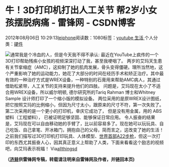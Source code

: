 
# 牛！3D打印机打出人工关节 帮2岁小女孩摆脱病痛 - 雷锋网 - CSDN博客


2012年08月06日 10:29:13[leiphone](https://me.csdn.net/leiphone)阅读数：1080标签：[youtube																](https://so.csdn.net/so/search/s.do?q=youtube&t=blog)[生活																](https://so.csdn.net/so/search/s.do?q=生活&t=blog)[
							](https://so.csdn.net/so/search/s.do?q=youtube&t=blog)个人分类：[硬件																](https://blog.csdn.net/leiphone/article/category/877730)


![](http://www.leiphone.com/wp-content/uploads/2012/08/3Darm-150x150.jpg)通常我是个冷血的人，但是今天我不得不承认:
 最近在YouTube上疯传的一个3D打印帮助残疾小女孩的视频深深打动了我，甚至我哽咽了。
两岁的艾玛天生患有关节挛缩症（AMC），这抑制了她的肌肉发展，骨头变得僵硬。理所当然地，这个严重影响了她的运动能力，她花了大部分的时间在经历手术和矫正治疗。其中最有效的一种治疗方式是WREX设备，一种特别的石膏用来帮助AMC病人，其通过借助松紧带，人工关节的支持来提升他们的四肢。
问题是，艾玛现在太小了不适合用WREX设备，所以威尔明顿, 德尔研究所的Tariq Rahman 博士和Whitney Sample 设计师打印了一个缩小版的模拟设备。
两位采用的是原WREX设计图纸，把它按照艾玛的比例缩小，但因为尺寸太小，跟原来的尺寸不符，第一次失败了。第二次采用的是一个更小的打印机，幸庆它成功了， 但是没有用金属，用的 ABS 塑料（工程塑料）， 已被证明足够坚固、能够保证日常应用。
令人振奋的结果是，艾玛现在可以自由移动她的手臂了，比以前容易多了。现在她可以玩玩具、自己吃饭、自己拿笔、开冰箱门，拥抱自己的父母，简而言之，这改变了她的生活！
之前我们描写过3D打印机打印玩具、人体模型、[世界首部A22步枪](http://www.leiphone.com/12727-keats-worlds-first-3d-printed-gun.html)，但这一次打印的东西尤其振奋人心，因其真正意义上帮助了人类，下面来看看这个励志的视频吧，向艾玛表示祝福！
Via[allthingsd](http://allthingsd.com/20120804/3-d-printer-brings-magic-arms-to-a-two-year-old/)

**（****[济慈](http://www.leiphone.com/author/emerson)****供****雷锋网****专稿，转载请注明来自雷锋网及作者，并链回本页)**

